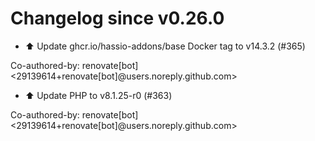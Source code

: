 # Changelog since v0.26.0
- ⬆️ Update ghcr.io/hassio-addons/base Docker tag to v14.3.2 (#365)

Co-authored-by: renovate[bot] <29139614+renovate[bot]@users.noreply.github.com> 
- ⬆️ Update PHP to v8.1.25-r0 (#363)

Co-authored-by: renovate[bot] <29139614+renovate[bot]@users.noreply.github.com> 
